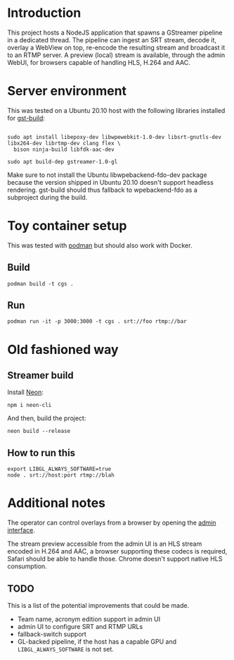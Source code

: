 
# Introduction

This project hosts a NodeJS application that spawns a GStreamer pipeline in a
dedicated thread. The pipeline can ingest an SRT stream, decode it, overlay a
WebView on top, re-encode the resulting stream and broadcast it to an RTMP
server. A preview (local) stream is available, through the admin WebUI, for
browsers capable of handling HLS, H.264 and AAC.

# Server environment

This was tested on a Ubuntu 20.10 host with the following libraries installed
for [gst-build](https://gitlab.freedesktop.org/gstreamer/gst-build):

```shell

sudo apt install libepoxy-dev libwpewebkit-1.0-dev libsrt-gnutls-dev libx264-dev librtmp-dev clang flex \
  bison ninja-build libfdk-aac-dev

sudo apt build-dep gstreamer-1.0-gl
```

Make sure to not install the Ubuntu libwpebackend-fdo-dev package because the
version shipped in Ubuntu 20.10 doesn't support headless rendering. gst-build
should thus fallback to wpebackend-fdo as a subproject during the build.

# Toy container setup

This was tested with [podman](https://podman.io) but should also work with Docker.

## Build

```shell
podman build -t cgs .
```

## Run

```shell
podman run -it -p 3000:3000 -t cgs . srt://foo rtmp://bar
```

# Old fashioned way

## Streamer build

Install [Neon](https://neon-bindings.com):

```shell
npm i neon-cli
```

And then, build the project:

```shell
neon build --release
```

## How to run this

```shell
export LIBGL_ALWAYS_SOFTWARE=true
node . srt://host:port rtmp://blah
```

# Additional notes

The operator can control overlays from a browser by opening the [admin interface](http://localhost:3000/admin).

The stream preview accessible from the admin UI is an HLS stream encoded in
H.264 and AAC, a browser supporting these codecs is required, Safari should be
able to handle those. Chrome doesn't support native HLS consumption.

## TODO

This is a list of the potential improvements that could be made.

- Team name, acronym edition support in admin UI
- admin UI to configure SRT and RTMP URLs
- fallback-switch support
- GL-backed pipeline, if the host has a capable GPU and `LIBGL_ALWAYS_SOFTWARE` is not set.

